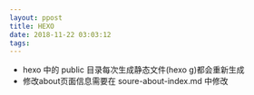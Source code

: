 ```yaml
---
layout: ppost
title: HEXO
date: 2018-11-22 03:03:12
tags:
---
```


- hexo 中的 public 目录每次生成静态文件(hexo g)都会重新生成
- 修改about页面信息需要在 soure-about-index.md 中修改